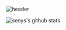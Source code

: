 ![header](https://capsule-render.vercel.app/api?type=Waving&color=auto&height=200&section=header&text=seo.y.s&fontSize=50)


![seoys's github stats](https://github-readme-stats.vercel.app/api?username=seoys&show_icons=true)
